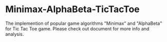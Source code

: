 # Minimax-AlphaBeta-TicTacToe
The implemention of popular game algorithms "Minimax" and "AlphaBeta" for Tic Tac Toe game. Please check out document for more info and analysis.
